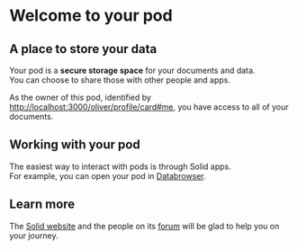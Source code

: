 # Welcome to your pod

## A place to store your data
Your pod is a **secure storage space** for your documents and data.
<br>
You can choose to share those with other people and apps.

As the owner of this pod,
identified by <a href="http://localhost:3000/oliver/profile/card#me">http://localhost:3000/oliver/profile/card#me</a>,
you have access to all of your documents.

## Working with your pod
The easiest way to interact with pods
is through Solid apps.
<br>
For example,
you can open your pod in [Databrowser](https://solid.github.io/mashlib/dist/browse.html?uri=http://localhost:3000/oliver/).

## Learn more
The [Solid website](https://solidproject.org/)
and the people on its [forum](https://forum.solidproject.org/)
will be glad to help you on your journey.
